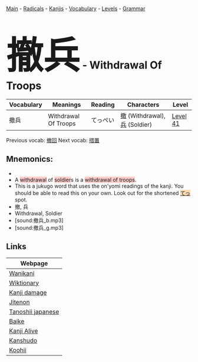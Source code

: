 <style> bigfont {font-size: 100px}</style>
[Main](../README.md) -
[Radicals](../radicals.md) -
[Kanjis](../kanjis.md) -
[Vocabulary](../vocabulary.md) -
[Levels](../levels.md) -
[Grammar](../grammar.md)
# <bigfont> 撤兵</bigfont> - Withdrawal Of Troops 

| Vocabulary | Meanings | Reading | Characters | Level |
| --- | --- | --- | --- | --- |
| 撤兵 | Withdrawal Of Troops | てっぺい |  [撤](../kanjis/撤.md) (Withdrawal), [兵](../kanjis/兵.md) (Soldier) | [Level 41](../levels/wk_level41.md) |

Previous vocab: [撤回](撤回.md) Next vocab: [措置](措置.md) 

## Mnemonics:

* 
* A <span style="background-color:#ffcccb"> withdrawal</span> of <span style="background-color:#ffcccb"> soldier</span>s is a <span style="background-color:#ffcccb"> withdrawal of troops</span>.
* This is a jukugo word that uses the on'yomi readings of the kanji. You should be able to read this on your own. Look out for the shortened <span style="background-color:#fed8b1"> [てっ](https://jisho.org/search/てっ)</span> spot.
* 撤, 兵
* Withdrawal, Soldier
* [sound:撤兵_b.mp3]
* [sound:撤兵_g.mp3]


## Links 

| Webpage |
| --- |
| [Wanikani          ](https://www.wanikani.com/kanji/撤兵) |
| [Wiktionary        ](https://en.wiktionary.org/wiki/撤兵) |
| [Kanji damage      ](http://www.kanjidamage.com/kanji/search?utf8=✓&q=撤兵) |
| [Jitenon           ](https://jitenon.com/kanji/撤兵) |
| [Tanoshii japanese ](https://www.tanoshiijapanese.com/dictionary/kanji.cfm?k=撤兵) |
| [Baike             ](https://baike.baidu.com/item/撤兵) |
| [Kanji Alive       ](https://app.kanjialive.com/撤兵) |
| [Kanshudo          ](https://www.kanshudo.com/searchmn?q=撤兵) |
| [Koohii            ](https://kanji.koohii.com/study/kanji/撤兵) |
